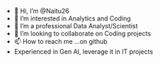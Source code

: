 - 👋 Hi, I’m @Naitu26
- 👀 I’m interested in Analytics and Coding
- 🌱 I’m a professional Data Analyst/Scientist
- 💞️ I’m looking to collaborate on Coding projects
- 📫 How to reach me ...on github
- Experienced in Gen AI, leverage it in IT projects

<!---
Naitu26/Naitu26 is a ✨ special ✨ repository because its `README.md` (this file) appears on your GitHub profile.
You can click the Preview link to take a look at your changes.
--->
